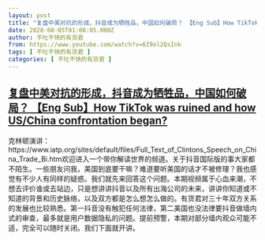 ```yaml
---
layout: post
title: "复盘中美对抗的形成，抖音成为牺牲品，中国如何破局？ 【Eng Sub】How TikTok was ruined and how US/China confrontation began?"
date: 2020-08-05T01:08:05.000Z
author: 不吐不快的有货君
from: https://www.youtube.com/watch?v=6I9ol2QsInk
tags: [ 不吐不快的有货君 ]
categories: [ 不吐不快的有货君 ]
---
```

<!--1596589685000-->
[复盘中美对抗的形成，抖音成为牺牲品，中国如何破局？ 【Eng Sub】How TikTok was ruined and how US/China confrontation began?](https://www.youtube.com/watch?v=6I9ol2QsInk)
------

<div>
克林顿演讲：https://www.iatp.org/sites/default/files/Full_Text_of_Clintons_Speech_on_China_Trade_Bi.htm欢迎进入一个带你解读世界的频道。关于抖音国际版的事大家都不陌生。一些朋友问我，美国到底要干嘛？难道要听美国的话才不被修理？我也感觉有不少人有同样的疑惑。我们就先来回答这个问题。本期视频属于心血来潮，不想去评价谁或去站边，只是想讲讲抖音以及所有出海公司的未来，讲讲你知道或不知道的背景和历史脉络，以及双方都是怎么想怎么做的。有货君对三十年双方关系的发展也比较熟悉。第一抖音没有触犯任何法律，第二美国也没法律要抖音做墙内式的审查，最多就是用户数据隐私的问题。提前预警，本期对部分墙内观众可能不适，完全可以随时关闭。我们下面就开讲。
</div>
